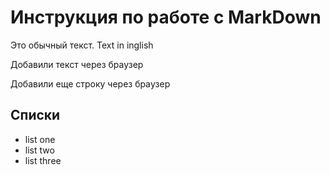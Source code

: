 # Инструкция по работе с MarkDown

Это обычный текст. Text in inglish

 Добавили текст через браузер
 
 Добавили еще строку через брaузер
 
 ## Списки
 
 * list one
 * list two
 * list three
